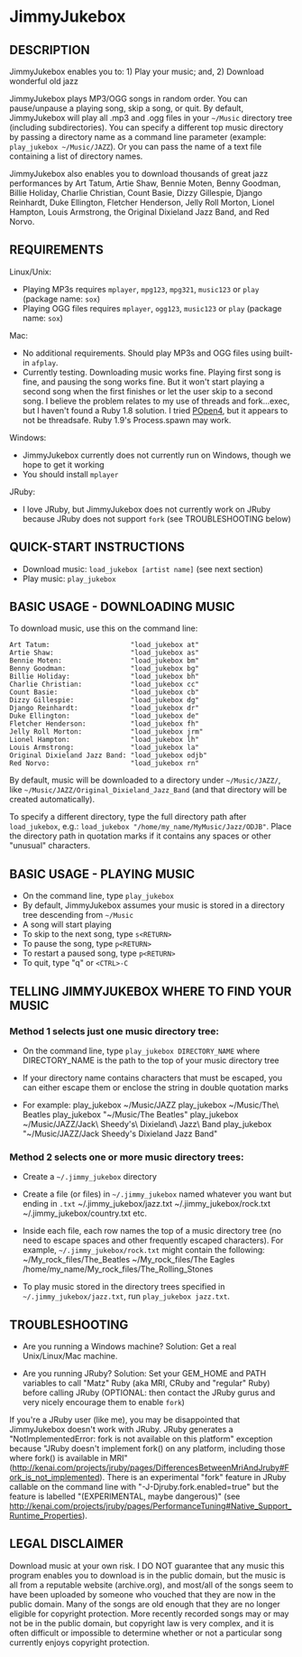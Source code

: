 # JimmyJukebox

## DESCRIPTION

JimmyJukebox enables you to: 1) Play your music; and, 2) Download wonderful old jazz

JimmyJukebox plays MP3/OGG songs in random order. You can pause/unpause a playing song, skip a song, or quit. By default, JimmyJukebox will play all .mp3 and .ogg files in your `~/Music` directory tree (including subdirectories). You can specify a different top music directory by passing a directory name as a command line parameter (example: `play_jukebox ~/Music/JAZZ`). Or you can pass the name of a text file containing a list of directory names.

JimmyJukebox also enables you to download thousands of great jazz performances by Art Tatum, Artie Shaw, Bennie Moten, Benny Goodman, Billie Holiday, Charlie Christian, Count Basie, Dizzy Gillespie, Django Reinhardt, Duke Ellington, Fletcher Henderson, Jelly Roll Morton, Lionel Hampton, Louis Armstrong, the Original Dixieland Jazz Band, and Red Norvo.

## REQUIREMENTS

Linux/Unix:

- Playing MP3s requires `mplayer`, `mpg123`, `mpg321`, `music123` or `play` (package name: `sox`)
- Playing OGG files requires `mplayer`, `ogg123`, `music123` or `play` (package name: `sox`)

Mac:

- No additional requirements. Should play MP3s and OGG files using built-in `afplay`.
- Currently testing. Downloading music works fine. Playing first song is fine, and pausing the song works fine. But it won't start playing a second song when the first finishes or let the user skip to a second song. I believe the problem relates to my use of threads and fork...exec, but I haven't found a Ruby 1.8 solution. I tried [POpen4](http://popen4.rubyforge.org/), but it appears to not be threadsafe. Ruby 1.9's Process.spawn may work.

Windows:

- JimmyJukebox currently does not currently run on Windows, though we hope to get it working
- You should install `mplayer`

JRuby:

- I love JRuby, but JimmyJukebox does not currently work on JRuby because JRuby does not support `fork` (see TROUBLESHOOTING below)

## QUICK-START INSTRUCTIONS

- Download music: `load_jukebox [artist name]` (see next section)
- Play music: `play_jukebox`

## BASIC USAGE - DOWNLOADING MUSIC

To download music, use this on the command line:

    Art Tatum:                    "load_jukebox at"
    Artie Shaw:                   "load_jukebox as"
    Bennie Moten:                 "load_jukebox bm"
    Benny Goodman:                "load_jukebox bg"
    Billie Holiday:               "load_jukebox bh"
    Charlie Christian:            "load_jukebox cc"
    Count Basie:                  "load_jukebox cb"
    Dizzy Gillespie:              "load_jukebox dg"
    Django Reinhardt:             "load_jukebox dr"
    Duke Ellington:               "load_jukebox de"
    Fletcher Henderson:           "load_jukebox fh"
    Jelly Roll Morton:            "load_jukebox jrm"
    Lionel Hampton:               "load_jukebox lh"
    Louis Armstrong:              "load_jukebox la"
    Original Dixieland Jazz Band: "load_jukebox odjb"
    Red Norvo:                    "load_jukebox rn"

By default, music will be downloaded to a directory under `~/Music/JAZZ/`, like `~/Music/JAZZ/Original_Dixieland_Jazz_Band` (and that directory will be created automatically).

To specify a different directory, type the full directory path after `load_jukebox`, e.g.: `load_jukebox "/home/my_name/MyMusic/Jazz/ODJB"`. Place the directory path in quotation marks if it contains any spaces or other "unusual" characters.

## BASIC USAGE - PLAYING MUSIC

- On the command line, type `play_jukebox`
- By default, JimmyJukebox assumes your music is stored in a directory tree descending from `~/Music`
- A song will start playing
- To skip to the next song, type `s<RETURN>`
- To pause the song, type `p<RETURN>`
- To restart a paused song, type `p<RETURN>`
- To quit, type "q<RETURN>" or `<CTRL>-C`

## TELLING JIMMYJUKEBOX WHERE TO FIND YOUR MUSIC

### Method 1 selects just one music directory tree:

- On the command line, type `play_jukebox DIRECTORY_NAME` where DIRECTORY_NAME is the path to the top of your music directory tree

- If your directory name contains characters that must be escaped, you can either escape them or enclose the string in double quotation marks

- For example:
    play_jukebox ~/Music/JAZZ
    play_jukebox ~/Music/The\ Beatles
    play_jukebox "~/Music/The Beatles"
    play_jukebox ~/Music/JAZZ/Jack\ Sheedy\'s\ Dixieland\ Jazz\ Band
    play_jukebox "~/Music/JAZZ/Jack Sheedy's Dixieland Jazz Band"

### Method 2 selects one or more music directory trees:

- Create a `~/.jimmy_jukebox` directory

- Create a file (or files) in `~/.jimmy_jukebox` named whatever you want but ending in `.txt`
    ~/.jimmy_jukebox/jazz.txt
    ~/.jimmy_jukebox/rock.txt
    ~/.jimmy_jukebox/country.txt
    etc.

- Inside each file, each row names the top of a music directory tree (no need to escape spaces and other frequently escaped characters). For example, `~/.jimmy_jukebox/rock.txt` might contain the following:
    ~/My_rock_files/The_Beatles
    ~/My_rock_files/The Eagles
    /home/my_name/My_rock_files/The_Rolling_Stones

- To play music stored in the directory trees specified in `~/.jimmy_jukebox/jazz.txt`, run `play_jukebox jazz.txt`.

## TROUBLESHOOTING

- Are you running a Windows machine? Solution: Get a real Unix/Linux/Mac machine.

- Are you running JRuby? Solution: Set your GEM_HOME and PATH variables to call "Matz" Ruby (aka MRI, CRuby and "regular" Ruby) before calling JRuby (OPTIONAL: then contact the JRuby gurus and very nicely encourage them to enable `fork`)

If you're a JRuby user (like me), you may be disappointed that JimmyJukebox doesn't work with JRuby. JRuby generates a "NotImplementedError: fork is not available on this platform" exception because "JRuby doesn't implement fork() on any platform, including those where fork() is available in MRI" (http://kenai.com/projects/jruby/pages/DifferencesBetweenMriAndJruby#Fork_is_not_implemented). There is an experimental "fork" feature in JRuby callable on the command line with "-J-Djruby.fork.enabled=true" but the feature is labelled "(EXPERIMENTAL, maybe dangerous)" (see http://kenai.com/projects/jruby/pages/PerformanceTuning#Native_Support_Runtime_Properties).

## LEGAL DISCLAIMER

Download music at your own risk. I DO NOT guarantee that any music this program enables you to download is in the public domain, but the music is all from a reputable website (archive.org), and most/all of the songs seem to have been uploaded by someone who vouched that they are now in the public domain. Many of the songs are old enough that they are no longer eligible for copyright protection. More recently recorded songs may or may not be in the public domain, but copyright law is very complex, and it is often difficult or impossible to determine whether or not a particular song currently enjoys copyright protection.

